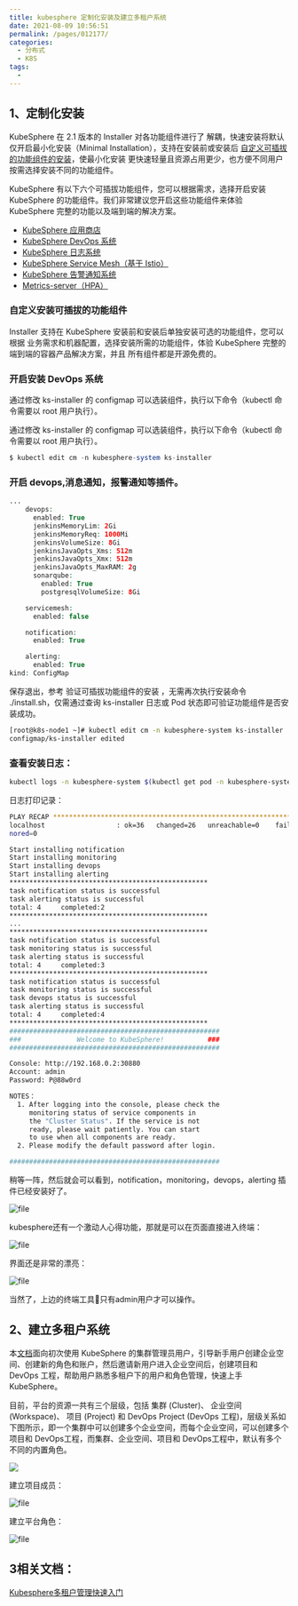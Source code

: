 ```yaml
---
title: kubesphere 定制化安装及建立多租户系统
date: 2021-08-09 10:56:51
permalink: /pages/012177/
categories:
  - 分布式
  - K8S
tags:
  - 
---
```

## 1、定制化安装

KubeSphere 在 2.1 版本的 Installer 对各功能组件进行了 解耦，快速安装将默认仅开启最小化安装（Minimal Installation），支持在安装前或安装后 [自定义可插拔的功能组件的安装](https://v2-1.docs.kubesphere.io/docs/zh-CN/installation/intro/#自定义安装可插拔的功能组件)，使最小化安装 更快速轻量且资源占用更少，也方便不同用户 按需选择安装不同的功能组件。



KubeSphere 有以下六个可插拔功能组件，您可以根据需求，选择开启安装 KubeSphere 的功能组件。我们非常建议您开启这些功能组件来体验 KubeSphere 完整的功能以及端到端的解决方案。

- [KubeSphere 应用商店](https://v2-1.docs.kubesphere.io/docs/zh-CN/installation/install-openpitrix)
- [KubeSphere DevOps 系统](https://v2-1.docs.kubesphere.io/docs/zh-CN/installation/install-devops)
- [KubeSphere 日志系统](https://v2-1.docs.kubesphere.io/docs/zh-CN/installation/install-logging)
- [KubeSphere Service Mesh（基于 Istio）](https://v2-1.docs.kubesphere.io/docs/zh-CN/installation/install-servicemesh)
- [KubeSphere 告警通知系统](https://v2-1.docs.kubesphere.io/docs/zh-CN/installation/pluggable-components/install-alert-notification)
- [Metrics-server（HPA）](https://v2-1.docs.kubesphere.io/docs/zh-CN/installation/pluggable-components/instal-metrics-server)



### **自定义安装可插拔的功能组件**

Installer 支持在 KubeSphere 安装前和安装后单独安装可选的功能组件，您可以根据 业务需求和机器配置，选择安装所需的功能组件，体验 KubeSphere 完整的端到端的容器产品解决方案，并且 所有组件都是开源免费的。



### 开启安装 DevOps 系统

通过修改 ks-installer 的 configmap 可以选装组件，执行以下命令（kubectl 命令需要以 root 用户执行）。

通过修改 ks-installer 的 configmap 可以选装组件，执行以下命令（kubectl 命令需要以 root 用户执行）。

```php
$ kubectl edit cm -n kubesphere-system ks-installer
```

### 开启 devops,消息通知，报警通知等插件。

```php
...
    devops:
      enabled: True
      jenkinsMemoryLim: 2Gi
      jenkinsMemoryReq: 1000Mi
      jenkinsVolumeSize: 8Gi
      jenkinsJavaOpts_Xms: 512m
      jenkinsJavaOpts_Xmx: 512m
      jenkinsJavaOpts_MaxRAM: 2g
      sonarqube:
        enabled: True
        postgresqlVolumeSize: 8Gi

    servicemesh:
      enabled: false

    notification:
      enabled: True

    alerting:
      enabled: True
kind: ConfigMap
```

保存退出，参考 验证可插拔功能组件的安装 ，无需再次执行安装命令 ./install.sh，仅需通过查询 ks-installer 日志或 Pod 状态即可验证功能组件是否安装成功。

```bash
[root@k8s-node1 ~]# kubectl edit cm -n kubesphere-system ks-installer
configmap/ks-installer edited
```

### 查看安装日志：

```bash
kubectl logs -n kubesphere-system $(kubectl get pod -n kubesphere-system -l app=ks-install -o jsonpath='{.items[0].metadata.name}') -f
```

日志打印记录：

```bash
PLAY RECAP *********************************************************************
localhost                  : ok=36   changed=26   unreachable=0    failed=0    skipped=12   rescued=0    ig
nored=0   

Start installing notification
Start installing monitoring
Start installing devops
Start installing alerting
**************************************************
task notification status is successful
task alerting status is successful
total: 4     completed:2
**************************************************
...
**************************************************
task notification status is successful
task monitoring status is successful
task alerting status is successful
total: 4     completed:3
**************************************************
task notification status is successful
task monitoring status is successful
task devops status is successful
task alerting status is successful
total: 4     completed:4
**************************************************
#####################################################
###              Welcome to KubeSphere!           ###
#####################################################

Console: http://192.168.0.2:30880
Account: admin
Password: P@88w0rd

NOTES：
  1. After logging into the console, please check the
     monitoring status of service components in
     the "Cluster Status". If the service is not
     ready, please wait patiently. You can start
     to use when all components are ready.
  2. Please modify the default password after login.

#####################################################
```

稍等一阵，然后就会可以看到，notification，monitoring，devops，alerting 插件已经安装好了。

![file](https://gitee.com/SaulJWu/blog-images/raw/master/images/20210809112910.png)

kubesphere还有一个激动人心得功能，那就是可以在页面直接进入终端：

![file](https://gitee.com/SaulJWu/blog-images/raw/master/images/20210809112927.png)

界面还是非常的漂亮：

![file](http://digtime.cn/uploads/images/202009/29/1/WOZWD6HHHA.png)

当然了，上边的终端工具🔨只有admin用户才可以操作。

## 2、建立多租户系统

本[文档](https://v2-1.docs.kubesphere.io/docs/zh-CN/quick-start/admin-quick-start/)面向初次使用 KubeSphere 的集群管理员用户，引导新手用户创建企业空间、创建新的角色和账户，然后邀请新用户进入企业空间后，创建项目和 DevOps 工程，帮助用户熟悉多租户下的用户和角色管理，快速上手 KubeSphere。

目前，平台的资源一共有三个层级，包括 集群 (Cluster)、 企业空间 (Workspace)、 项目 (Project) 和 DevOps Project (DevOps 工程)，层级关系如下图所示，即一个集群中可以创建多个企业空间，而每个企业空间，可以创建多个项目和 DevOps工程，而集群、企业空间、项目和 DevOps工程中，默认有多个不同的内置角色。

![](https://gitee.com/SaulJWu/blog-images/raw/master/images/20210809134520.png)

建立项目成员：

![file](https://gitee.com/SaulJWu/blog-images/raw/master/images/20210809113203.png)

建立平台角色：

![file](https://gitee.com/SaulJWu/blog-images/raw/master/images/20210809113149.png)

## 3相关文档：

[Kubesphere多租户管理快速入门](https://v2-1.docs.kubesphere.io/docs/zh-CN/quick-start/admin-quick-start/)

